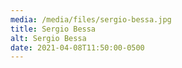 ```yaml
---
media: /media/files/sergio-bessa.jpg
title: Sergio Bessa
alt: Sergio Bessa
date: 2021-04-08T11:50:00-0500
---
```

